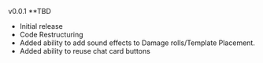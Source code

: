 v0.0.1  **TBD

* Initial release
* Code Restructuring
* Added ability to add sound effects to Damage rolls/Template Placement.
* Added ability to reuse chat card buttons
